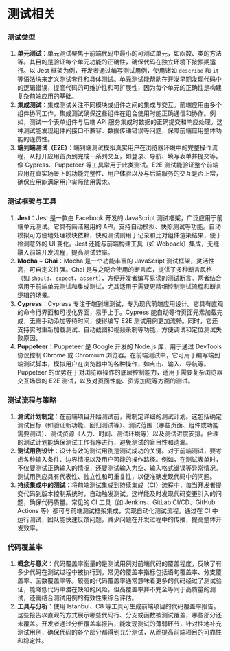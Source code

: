# 测试相关

### 测试类型

1. **单元测试**：单元测试聚焦于前端代码中最小的可测试单元，如函数、类的方法等。其目的是验证每个单元功能的正确性，确保代码在独立环境下按预期运行。以 Jest 框架为例，开发者通过编写测试用例，使用诸如 `describe` 和 `it` 等语法块来定义测试套件和具体测试。单元测试能帮助在开发早期发现代码中的逻辑错误，提高代码的可维护性和可扩展性，因为每个单元的正确性是构建复杂前端应用的基础。
2. **集成测试**：集成测试关注不同模块或组件之间的集成与交互。前端应用由多个组件协同工作，集成测试确保这些组件在组合使用时能正确通信和协作。例如，测试一个表单组件与后端 API 服务集成时数据的正确提交和响应处理。这种测试能发现组件间接口不兼容、数据传递错误等问题，保障前端应用整体功能的连贯性。
3. **端到端测试（E2E）**：端到端测试模拟真实用户在浏览器环境中的完整操作流程，从打开应用首页到完成一系列交互，如登录、导航、填写表单并提交等。像 Cypress、Puppeteer 等工具常用于此类测试。E2E 测试能验证整个前端应用在真实场景下的功能完整性、用户体验以及与后端服务的交互是否正常，确保应用能满足用户实际使用需求。

### 测试框架与工具

1. **Jest**：Jest 是一款由 Facebook 开发的 JavaScript 测试框架，广泛应用于前端单元测试。它具有简洁易用的 API，支持自动模拟、快照测试等功能。自动模拟可方便地处理模块依赖，快照测试则用于记录和比对组件渲染结果，便于检测意外的 UI 变化。Jest 还能与前端构建工具（如 Webpack）集成，无缝融入前端开发流程，提高测试效率。
2. **Mocha + Chai**：Mocha 是一个功能丰富的 JavaScript 测试框架，灵活性高，可自定义性强。Chai 是与之配合使用的断言库，提供了多种断言风格（如 `should`、`expect`、`assert`），方便开发者编写易读的测试断言。两者结合常用于前端单元测试和集成测试，尤其适用于需要更精细控制测试流程和断言逻辑的场景。
3. **Cypress**：Cypress 专注于端到端测试，专为现代前端应用设计。它具有直观的命令行界面和可视化界面，易于上手。Cypress 能自动等待页面元素加载完成，无需手动添加等待时间，使得编写 E2E 测试用例更加流畅。同时，它还支持实时重新加载测试、自动截图和视频录制等功能，方便调试和定位测试失败原因。
4. **Puppeteer**：Puppeteer 是 Google 开发的 Node.js 库，用于通过 DevTools 协议控制 Chrome 或 Chromium 浏览器。在前端测试中，它可用于编写端到端测试脚本，模拟用户在浏览器中的各种操作，如点击、输入、导航等。Puppeteer 的优势在于对浏览器操作的底层控制能力，适用于需要复杂浏览器交互场景的 E2E 测试，以及对页面性能、资源加载等方面的测试。

### 测试流程与策略

1. **测试计划制定**：在前端项目开始测试前，需制定详细的测试计划。这包括确定测试目标（如验证新功能、回归测试等）、测试范围（哪些页面、组件或功能需要测试）、测试资源（人力、时间、测试环境等）以及测试进度安排。合理的测试计划能确保测试工作有序进行，避免测试的盲目性和遗漏。
2. **测试用例设计**：设计有效的测试用例是测试成功的关键。对于前端测试，要考虑各种输入条件、边界情况以及用户可能的操作路径。例如，在测试表单时，不仅要测试正确输入的情况，还要测试输入为空、输入格式错误等异常情况。测试用例应具有代表性、独立性和可重复性，以便准确发现代码中的问题。
3. **持续集成中的测试**：将前端测试集成到持续集成（CI）流程中，每当开发者提交代码到版本控制系统时，自动触发测试。这样能及时发现代码变更引入的问题，确保代码质量。常见的 CI 工具（如 Jenkins、GitLab CI/CD、GitHub Actions 等）都可与前端测试框架集成，实现自动化测试流程。通过在 CI 中运行测试，团队能快速反馈问题，减少问题在开发过程中的传播，提高整体开发效率。

### 代码覆盖率

1. **概念与意义**：代码覆盖率衡量的是测试用例对前端代码的覆盖程度，反映了有多少代码在测试过程中被执行到。常见的覆盖率指标包括语句覆盖率、分支覆盖率、函数覆盖率等。较高的代码覆盖率通常意味着更多的代码经过了测试验证，能降低代码中潜在缺陷的风险，但高覆盖率并不完全等同于高质量的测试，还需结合测试用例的有效性来综合评估。
2. **工具与分析**：使用 Istanbul、C8 等工具可生成前端项目的代码覆盖率报告。这些报告以直观的方式展示哪些代码行、分支或函数被测试覆盖，哪些部分还未覆盖。开发者通过分析覆盖率报告，能发现测试的薄弱环节，针对性地补充测试用例，确保代码的各个部分都得到充分测试，从而提高前端项目的可靠性和稳定性。
